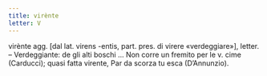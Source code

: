 ```yaml
---
title: virènte
letter: V
---
```

virènte agg. [dal lat. virens -entis, part. pres. di virere «verdeggiare»], letter. – Verdeggiante: de gli alti boschi ... Non corre un fremito per le v. cime (Carducci); quasi fatta virente, Par da scorza tu esca (D’Annunzio).